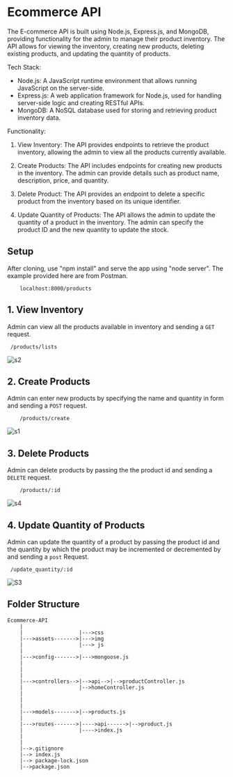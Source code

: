 # Ecommerce API
The E-commerce API is built using Node.js, Express.js, and MongoDB, providing functionality for the admin to manage their product inventory. The API allows for viewing the inventory, creating new products, deleting existing products, and updating the quantity of products.

Tech Stack:
- Node.js: A JavaScript runtime environment that allows running JavaScript on the server-side.
- Express.js: A web application framework for Node.js, used for handling server-side logic and creating RESTful APIs.
- MongoDB: A NoSQL database used for storing and retrieving product inventory data.

Functionality:
1. View Inventory: The API provides endpoints to retrieve the product inventory, allowing the admin to view all the products currently available.

2. Create Products: The API includes endpoints for creating new products in the inventory. The admin can provide details such as product name, description, price, and quantity.

3. Delete Product: The API provides an endpoint to delete a specific product from the inventory based on its unique identifier.

4. Update Quantity of Products: The API allows the admin to update the quantity of a product in the inventory. The admin can specify the product ID and the new quantity to update the stock.

## Setup

   After cloning, use "npm install" and serve the app using "node server". The example provided here are from Postman.
```
    localhost:8000/products
  ```  
## 1. View Inventory 

   Admin can view all the products available in inventory and sending a `GET` request.
   ```
    /products/lists
```
![s2](https://github.com/RitikAmity0008/Ecommerce-API/assets/140295863/37135b61-2737-4130-ac90-5897db415a18)


    
    



## 2. Create Products
   Admin can enter new products by specifying the name and quantity in form  and sending a `POST` request.
```
    /products/create
```
    
   ![s1](https://github.com/RitikAmity0008/Ecommerce-API/assets/140295863/3c1fa010-44f6-4dc2-879c-217ae654ee07)

   
## 3. Delete Products
  
   Admin can delete products by passing the the product id and sending a `DELETE` request.
  ```
      /products/:id
```
![s4](https://github.com/RitikAmity0008/Ecommerce-API/assets/140295863/0012f329-dd6f-4c4d-9f73-0256b91deb6e)

      
      
    

   

## 4. Update Quantity of Products

   Admin can update  the quantity of a product by passing the product id and the quantity by which the product may be incremented or        decremented by and sending a `post` Request.
   ```
    /update_quantity/:id
```

   
![S3](https://github.com/RitikAmity0008/Ecommerce-API/assets/140295863/38c9df13-ae94-432e-b320-0493989befb2)

   
   
   ## Folder Structure
   
```
Ecommerce-API
    |
    |                  |--->css
    |--->assets------->|--->img
    |                  |---> js
    |
    |--->config------->|--->mongoose.js
    |              
    |
    |                  
    |--->controllers-->|-->api-->|-->productController.js
    |                  |-->homeController.js
    |
    |     
    |
    |--->models------->|-->products.js             
    |                  
    |--->routes------->|---->api------>|-->product.js
    |                  |---->index.js                 
    |
    |
    |-->.gitignore
    |--> index.js
    |--> package-lock.json
    |-->package.json
    
 ````


